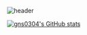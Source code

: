 ![header](https://capsule-render.vercel.app/api?type=waving&color=gradient&height=300&section=header&text=Jihoon%20Han&fontSize=50)


[![gns0304's GitHub stats](https://github-readme-stats.vercel.app/api?username=gns0304&count_private=true&show_icons=true&theme=default)](https://github.com/gns0304/github-readme-stats)

<!--
**gns0304/gns0304** is a ✨ _special_ ✨ repository because its `README.md` (this file) appears on your GitHub profile.

Here are some ideas to get you started:

- 🔭 I’m currently working on ...
- 🌱 I’m currently learning ...
- 👯 I’m looking to collaborate on ...
- 🤔 I’m looking for help with ...
- 💬 Ask me about ...
- 📫 How to reach me: ...
- 😄 Pronouns: ...
- ⚡ Fun fact: ...
-->

